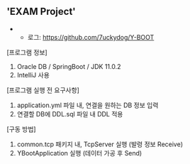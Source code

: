 'EXAM Project'
-
- * 로그: https://github.com/7uckydog/Y-BOOT


 [프로그램 정보]
 1. Oracle DB / SpringBoot / JDK 11.0.2
 2. IntelliJ 사용

 [프로그램 실행 전 요구사항]
 1. application.yml 파일 내, 연결을 원하는 DB 정보 입력
 2. 연결할 DB에 DDL.sql 파일 내 DDL 적용

 [구동 방법]
 1. common.tcp 패키지 내, TcpServer 실행 (발령 정보 Receive)
 2. YBootApplication 실행 (데이터 가공 후 Send)